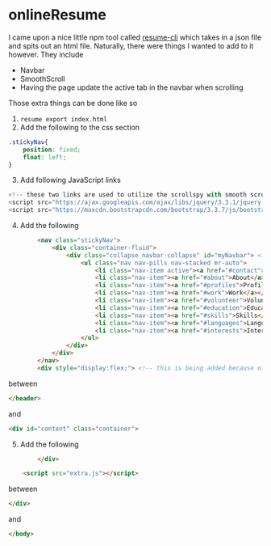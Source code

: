 # onlineResume

I came upon a nice little npm tool called [resume-cli](https://github.com/jsonresume/resume-cli) which takes in a json file and spits out an html file. Naturally, there were things I wanted to add to it however. They include  
 * Navbar
 * SmoothScroll
 * Having the page update the active tab in the navbar when scrolling

Those extra things can be done like so

 1. `resume export index.html`
 2. Add the following to the css section
```css
.stickyNav{
	position: fixed;
	float: left;
}
```
 3. Add following JavaScript links
```javascript
<!-- these two links are used to utilize the scrollspy with smooth scrolling -->
<script src="https://ajax.googleapis.com/ajax/libs/jquery/3.3.1/jquery.min.js"></script>
<script src="https://maxcdn.bootstrapcdn.com/bootstrap/3.3.7/js/bootstrap.min.js"></script>
```
 4. Add the following
```html
		<nav class="stickyNav">
			<div class="container-fluid">
				<div class="collapse navbar-collapse" id="myNavbar"> <!-- myNavBar is also needed for smooth scrolling -->
					<ul class="nav nav-pills nav-stacked mr-auto">
						<li class="nav-item active"><a href="#contact">Contact</a></li>
						<li class="nav-item"><a href="#about">About</a></li>
						<li class="nav-item"><a href="#profiles">Profiles</a></li>
						<li class="nav-item"><a href="#work">Work</a></li>
						<li class="nav-item"><a href="#volunteer">Volunteer</a></li>
						<li class="nav-item"><a href="#education">Education</a></li>
						<li class="nav-item"><a href="#skills">Skills</a></li>
						<li class="nav-item"><a href="#languages">Languages</a></li>
						<li class="nav-item"><a href="#interests">Interests</a></li>
					</ul>
				</div>
			</div>
		</nav>  
		<div style="display:flex;"> <!-- this is being added because otherwise, each section takes up the whole page, the reason is detailed here: https://stackoverflow.com/a/42787695 -->
```
between
```html
</header>
```

and

```html
<div id="content" class="container">
```
 5. Add the following
```html
		</div>

	<script src="extra.js"></script>
```
between 
```html
</div>
```

and

```html
</body>
```
